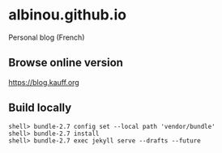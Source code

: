 # albinou.github.io
Personal blog (French)

## Browse online version

https://blog.kauff.org

## Build locally

    shell> bundle-2.7 config set --local path 'vendor/bundle'
    shell> bundle-2.7 install
    shell> bundle-2.7 exec jekyll serve --drafts --future
